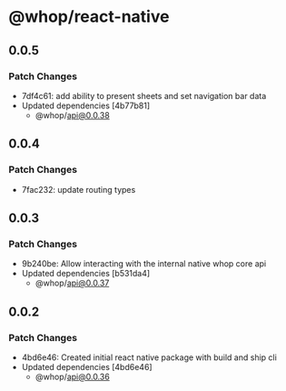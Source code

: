 # @whop/react-native

## 0.0.5

### Patch Changes

- 7df4c61: add ability to present sheets and set navigation bar data
- Updated dependencies [4b77b81]
  - @whop/api@0.0.38

## 0.0.4

### Patch Changes

- 7fac232: update routing types

## 0.0.3

### Patch Changes

- 9b240be: Allow interacting with the internal native whop core api
- Updated dependencies [b531da4]
  - @whop/api@0.0.37

## 0.0.2

### Patch Changes

- 4bd6e46: Created initial react native package with build and ship cli
- Updated dependencies [4bd6e46]
  - @whop/api@0.0.36
